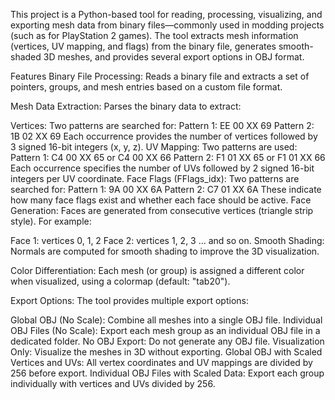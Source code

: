 This project is a Python-based tool for reading, processing, visualizing, and exporting mesh data from binary files—commonly used in modding projects (such as for PlayStation 2 games). The tool extracts mesh information (vertices, UV mapping, and flags) from the binary file, generates smooth-shaded 3D meshes, and provides several export options in OBJ format.

Features
Binary File Processing:
Reads a binary file and extracts a set of pointers, groups, and mesh entries based on a custom file format.

Mesh Data Extraction:
Parses the binary data to extract:

Vertices: Two patterns are searched for:
Pattern 1: EE 00 XX 69
Pattern 2: 1B 02 XX 69
Each occurrence provides the number of vertices followed by 3 signed 16-bit integers (x, y, z).
UV Mapping:
Two patterns are used:
Pattern 1: C4 00 XX 65 or C4 00 XX 66
Pattern 2: F1 01 XX 65 or F1 01 XX 66
Each occurrence specifies the number of UVs followed by 2 signed 16-bit integers per UV coordinate.
Face Flags (FFlags_idx):
Two patterns are searched for:
Pattern 1: 9A 00 XX 6A
Pattern 2: C7 01 XX 6A
These indicate how many face flags exist and whether each face should be active.
Face Generation:
Faces are generated from consecutive vertices (triangle strip style).
For example:

Face 1: vertices 0, 1, 2
Face 2: vertices 1, 2, 3
... and so on.
Smooth Shading:
Normals are computed for smooth shading to improve the 3D visualization.

Color Differentiation:
Each mesh (or group) is assigned a different color when visualized, using a colormap (default: "tab20").

Export Options:
The tool provides multiple export options:

Global OBJ (No Scale):
Combine all meshes into a single OBJ file.
Individual OBJ Files (No Scale):
Export each mesh group as an individual OBJ file in a dedicated folder.
No OBJ Export:
Do not generate any OBJ file.
Visualization Only:
Visualize the meshes in 3D without exporting.
Global OBJ with Scaled Vertices and UVs:
All vertex coordinates and UV mappings are divided by 256 before export.
Individual OBJ Files with Scaled Data:
Export each group individually with vertices and UVs divided by 256.
